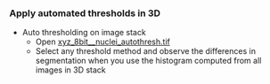 ### Apply automated thresholds in 3D
  - Auto thresholding on image stack
    - Open [xyz_8bit__nuclei_autothresh.tif](https://github.com/NEUBIAS/training-resources/raw/master/image_data/xyz_8bit__nuclei_autothresh.tif)
    - Select any threshold method and observe the differences in segmentation when you use the histogram computed from all images in 3D stack    